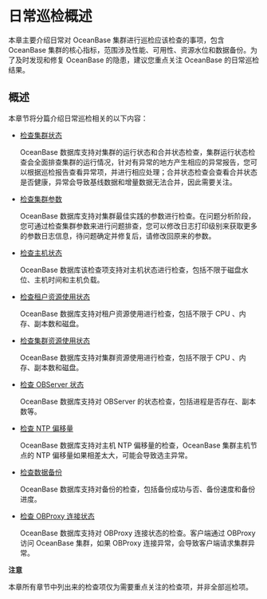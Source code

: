 日常巡检概述 
===========================

本章主要介绍日常对 OceanBase 集群进行巡检应该检查的事项，包含 OceanBase 集群的核心指标，范围涉及性能、可用性、资源水位和数据备份。为了及时发现和修复 OceanBase 的隐患，建议您重点关注 OceanBase 的日常巡检结果。

概述 
-----------------------

本章节将分篇介绍日常巡检相关的以下内容：

* [检查集群状态](../5.daily-inspection/2.check-the-cluster-status.md)

  OceanBase 数据库支持对集群的运行状态和合并状态检查，集群运行状态检查会全面排查集群的运行情况，针对有异常的地方产生相应的异常报告，您可以根据巡检报告查看异常项，并进行相应处理；合并状态检查会查看合并状态是否健康，异常会导致基线数据和增量数据无法合并，因此需要关注。
  

* [检查集群参数](../5.daily-inspection/3.check-cluster-parameters.md)

  OceanBase 数据库支持对集群最佳实践的参数进行检查。在问题分析阶段，您可通过检查集群参数来进行问题排查，您可以修改日志打印级别来获取更多的参数日志信息，待问题确定并修复后，请修改回原来的参数。
  

* [检查主机状态](../5.daily-inspection/4.check-host-status.md)

  OceanBase 数据库该检查项支持对主机状态进行检查，包括不限于磁盘水位、主机时间和主机负载。
  

* [检查租户资源使用状态](../5.daily-inspection/5.check-the-resource-usage-status-of-a-tenant.md)

  OceanBase 数据库支持对租户资源使用进行检查，包括不限于 CPU 、内存、副本数和磁盘。
  

* [检查集群资源使用状态](../5.daily-inspection/6.check-cluster-resource-usage.md)

  OceanBase 数据库支持对集群资源使用进行检查，包括不限于 CPU 、内存、副本数和磁盘。
  

* [检查 OBServer 状态](../5.daily-inspection/7.check-observer-status.md)

  OceanBase 数据库支持对 OBServer 的状态检查，包括进程是否存在、副本数等。
  

* [检查 NTP 偏移量](../5.daily-inspection/8.check-ntp-offset.md)

  OceanBase 数据库支持对主机 NTP 偏移量的检查，OceanBase 集群主机节点的 NTP 偏移量如果相差太大，可能会导致选主异常。
  

* [检查数据备份](../5.daily-inspection/9.data-backup.md)

  OceanBase 数据库支持对备份的检查，包括备份成功与否、备份速度和备份进度。
  

* [检查 OBProxy 连接状态](../5.daily-inspection/10.obproxy-connection-status.md)

  OceanBase 数据库支持对 OBProxy 连接状态的检查。客户端通过 OBProxy 访问 OceanBase 集群，如果 OBProxy 连接异常，会导致客户端请求集群异常。
  



**注意**



本章所有章节中列出来的检查项仅为需要重点关注的检查项，并非全部巡检项。

